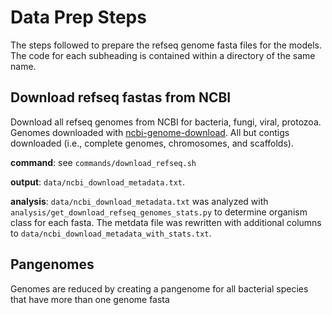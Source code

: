 # Data Prep Steps
The steps followed to prepare the refseq genome fasta files for the models.
The code for each subheading is contained within a directory of the same name.

## Download refseq fastas from NCBI
Download all refseq genomes from NCBI for bacteria, fungi, viral, protozoa.
Genomes downloaded with
[ncbi-genome-download](https://pypi.org/project/ncbi-genome-download/).
All but contigs downloaded (i.e., complete genomes, chromosomes, and scaffolds).

**command**: see `commands/download_refseq.sh`

**output**: `data/ncbi_download_metadata.txt`.

**analysis**: `data/ncbi_download_metadata.txt` was analyzed with
`analysis/get_download_refseq_genomes_stats.py` to determine organism class
for each fasta. The metdata file was rewritten with additional columns
to `data/ncbi_download_metadata_with_stats.txt`.

## Pangenomes
Genomes are reduced by creating a pangenome for all bacterial species that have
more than one genome fasta

